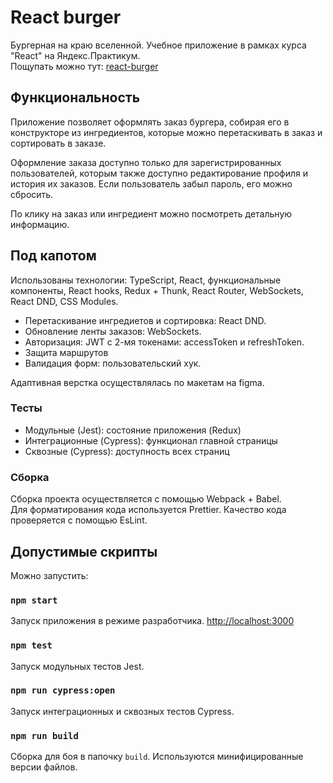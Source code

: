 # React burger

Бургерная на краю вселенной. Учебное приложение в рамках курса "React" на Яндекс.Практикум.  
Пощупать можно тут: [react-burger](https://vl-yaroslavtsev.github.io/react-burger/)


## Функциональность

Приложение позволяет оформлять заказ бургера, собирая его в конструкторе из ингредиентов, которые можно перетаскивать в заказ и сортировать в заказе.

Оформление заказа доступно только для зарегистрированных пользователей, которым также доступно редактирование профиля и история их заказов. Если пользователь забыл пароль, его можно сбросить.

По клику на заказ или ингредиент можно посмотреть детальную информацию.  


## Под капотом

Использованы технологии: TypeScript, React, функциональные компоненты, React hooks, Redux + Thunk, React Router, WebSockets, React DND, CSS Modules.  

+ Перетаскивание ингредиетов и сортировка: React DND.  
+ Обновление ленты заказов: WebSockets.  
+ Авторизация: JWT с 2-мя токенами: accessToken и refreshToken. 
+ Защита маршрутов 
+ Валидация форм: пользовательский хук.  

Адаптивная верстка осуществлялась по макетам на figma.  

### Тесты
+ Модульные (Jest): состояние приложения (Redux)  
+ Интеграционные (Cypress): функционал главной страницы  
+ Сквозные (Cypress): доступность всех страниц

### Сборка
Сборка проекта осуществляется с помощью Webpack + Babel.  
Для форматирования кода используется Prettier. Качество кода проверяется с помощью EsLint.  
  

## Допустимые скрипты

Можно запустить:

### `npm start`

Запуск приложения в режиме разработчика.
[http://localhost:3000](http://localhost:3000)

### `npm test`

Запуск модульных тестов Jest.

### `npm run cypress:open`

Запуск интеграционных и сквозных тестов Cypress.

### `npm run build`

Сборка для боя в папочку `build`.
Используются минифицированные версии файлов.
